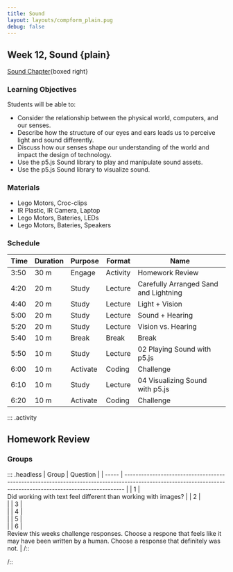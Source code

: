 ```yaml
---
title: Sound
layout: layouts/compform_plain.pug
debug: false
---
```


## Week 12, Sound {plain}

[Sound Chapter](../sound/index.html){boxed right}

### Learning Objectives

Students will be able to:
- Consider the relationship between the physical world, computers, and our senses.
- Describe how the structure of our eyes and ears leads us to perceive light and sound differently.
- Discuss how our senses shape our understanding of the world and impact the design of technology.
- Use the p5.js Sound library to play and manipulate sound assets.
- Use the p5.js Sound library to visualize sound.


### Materials
- Lego Motors, Croc-clips
- IR Plastic, IR Camera, Laptop
- Lego Motors, Bateries, LEDs
- Lego Motors, Bateries, Speakers



### Schedule


| Time | Duration | Purpose  | Format   | Name                                  |
| ---- | -------- | -------- | -------- | ------------------------------------- |
| 3:50 | 30 m     | Engage   | Activity | Homework Review                       |
| 4:20 | 20 m     | Study    | Lecture  | Carefully Arranged Sand and Lightning |
| 4:40 | 20 m     | Study    | Lecture  | Light + Vision                        |
| 5:00 | 20 m     | Study    | Lecture  | Sound + Hearing                       |
| 5:20 | 20 m     | Study    | Lecture  | Vision vs. Hearing                    |
| 5:40 | 10 m     | Break    | Break    | Break                                 |
| 5:50 | 10 m     | Study    | Lecture  | 02 Playing Sound with p5.js           |
| 6:00 | 10 m     | Activate | Coding   | Challenge                             |
| 6:10 | 10 m     | Study    | Lecture  | 04 Visualizing Sound  with p5.js      |
| 6:20 | 10 m     | Activate | Coding   | Challenge                             |






<!--
| Duration | Time | Purpose  | Format     | Name                                         |
| -------- | ---- | -------- | ---------- | -------------------------------------------- |
| 10       | 3:50 | Engage   | Activity   | Homework Tagging                             |
| 30       | 4:00 | Review   | Critique   | Homework Review Questions                    |
| 10       | 4:30 | Engage   | Discussion | Homework Introduction + Guess Today's Topics |
| 10       | 4:40 | Study    | Lecture    | Intro + Slides                               |
| 10       | 4:50 | Engage   | Activity   | 2d6 vs 1d12 Dice Chart                       |
| 20       | 5:00 | Study    | Lecture    | The Methodical Application of Chance         |
| 5        | 5:20 | Activate | Discussion | Skyline Tactic Match                         |
| 10       | 5:25 | Break    | Break      | Break                                        |
| 10       | 5:35 | Study    | Lecture    | Pseudorandom vs Random                       |
| 15       | 5:45 | Activate | Activity   | Pencil + Paper LCG                           |
| 10       | 6:00 | Activate | Lecture    | Study Example                                |
| 20       | 6:10 | Activate | Coding     | In-class Challenges                          |
-->


::: .activity
## Homework Review


### Groups

::: .headless
| Group | Question                                                                                                                                                     |
| ----- | ------------------------------------------------------------------------------------------------------------------------------------------------------------ |
| 1     | <br/>Did working with text feel different than working with images?                                                                                          |
| 2     | <br/>                                                                                                                                                        |
| 3     | <br/>                                                                                                                                                        |
| 4     | <br/>                                                                                                                                                        |
| 5     | <br/>                                                                                                                                                        |
| 6     | <br/>Review this weeks challenge responses. Choose a respone that feels like it may have been written by a human. Choose a response that definitely was not. |
/::

/::




<style> 
    .headless thead {
        display: none;
    }
</style>